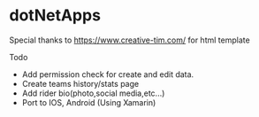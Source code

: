 # dotNetApps
Special thanks to https://www.creative-tim.com/ for html template

Todo
* Add permission check for create and edit data.
* Create teams history/stats page
* Add rider bio(photo,social media,etc...)
* Port to IOS, Android (Using Xamarin)
